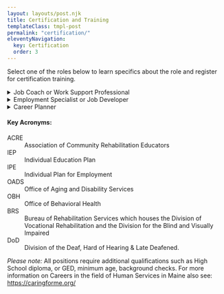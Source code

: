 ```yaml
---
layout: layouts/post.njk
title: Certification and Training
templateClass: tmpl-post
permalink: "certification/"
eleventyNavigation:
  key: Certification
  order: 3
---
```

<p class="lead">Select one of the roles below to learn specifics about the role and register for certification training.</p>
<details>
  <summary>Job Coach or Work Support Professional</summary>
<h4>Job Duties and Role</h4>
<p>Provides support to people with disabilities who have jobs or own a business to maintain the employment, including teaching skills to perform duties and building natural supports on the job. </p>
<h4>Who's the Service for?</h4>
<p>People with disabilities who need support to maintain their employment and are connected to a state funded program or as part of an IPE*</p>
<h4>What state Agency use the service</h4>
<ul>
<li><a href="https://www.maine.gov/rehab/crp/index.shtml">Bureau of Rehabilitation Services Maine</a></li>
<li><a href="https://www.maine.gov/dhhs/oads/providers/employment-services">Office of Aging and Disability Services-Employment</a></li>
<li><a href="https://www.maine.gov/dhhs/obh/support-services/employment-services">Office of Behavioral Health-Employment</a></li>
<li>Schools and summer employment programs for transition age youth Department of <a href="https://www.maine.gov/doe/learning/specialed">Education-Special Services</a></li>
</ul>
<h4>What Training is required for the positions?</h4>
<strong>
<p><a href="https://www.maine.gov/dhhs/oads/providers/adults-with-intellectual-disability-and-autism/resources-training/college-of-direct-supports">College of Direct Support - Direct Support Professional and additional Work Support modules</a><br>
  <b>Or</b><br>
  <a href="https://umassboston.co1.qualtrics.com/jfe/form/SV_egSsH92pVUkD8X4">College of Employment Services</a><br> 
  <b>Or</b><br>
   <a href="https://www.communityinclusion.org/cesacre">ACRE* Employment Specialist.</a></p>
</strong>
</details>
<details>
  <summary>Employment Specialist or Job Developer</summary>
<h4>Job Duties and Role</h4>
<p>Provides support to people with disabilities to find employment that is based on their skills, education, interest and abilities. Jobs can be either full or part time, and even self-employment. </p>
<h4>Who's the Service for?</h4>
<p>People with disabilities who have barriers to getting a job and qualify for the service through either OADS*, OBH* or BRS*</p>
<h4>What state Agency use the service</h4>
<ul>
<li><a href="https://www.maine.gov/rehab/crp/index.shtml">Bureau of Rehabilitation Services Maine</a></li>
<li><a href="https://www.maine.gov/dhhs/oads/providers/employment-services">Office of Aging and Disability Services-Employment</a></li>
<li><a href="https://www.maine.gov/dhhs/obh/support-services/employment-services">Office of Behavioral Health-Employment</a></li>
<li>Schools and summer employment programs for transition age youth Department of <a href="https://www.maine.gov/doe/learning/specialed">Education-Special Services</a></li>
</ul>
<h4>What Training is required for the positions?</h4>
<strong>
<p>ACRE approved Employment Specialist Certification (<a href="https://umassboston.co1.qualtrics.com/jfe/form/SV_egSsH92pVUkD8X4">Online</a> | <a href="https://www.eventbrite.com/e/acre-basic-employment-certificate-training-registration-424198447977">In-Person</a>)<br>
  <b>And</b> <br>
  6 hours per year of ongoing continuing employment related education
  </p>
</strong>
  
</details>

<details>
  <summary>Career Planner</summary>
<h4>Job Duties and Role</h4>
<p>Career Planner	Works with people with disabilities to explore, and learn about work, while developing a written Career Plan. The  information learned to be used in an application to Vocational Rehabilitation for job development  assistance.</p>


<h4>Who's the Service for?</h4>
<p>People with intellectual disabilities and autism </p>
<p>BRS clients who require the service may be able to access Career Planning through them as part of an IPE*
</p>
<h4>What state Agency use the service</h4>
<ul>
<li>Office of Aging and Disability Services</li>
<li>Bureau of Rehabilitation Services and DoD</li>
</ul>
<h4>What Training is required for the positions?</h4>

<p>Must be either Work Support Certified or an <a href="https://www.communityinclusion.org/cesacre">ACRE Employment Specialist</a><br>
  <b>AND</b><br>
  Attend 12 Hours of Career Planning Training through OADS</br>
  <b>AND</b> <br>
  continuing 6 hours per year of ongoing employment related training
  
  </p>
  
  
</details>

<div class="clearfix">
<div class="card card-body mobi50 mt-4 boxer">
<h4>Key Acronyms:</h4>

<dl>
  <dt>ACRE</dt> <dd>Association of Community Rehabilitation Educators </dd>
  <dt>IEP</dt> <dd>Individual Education Plan</dd>
  <dt>IPE</dt> <dd>Individual Plan for Employment</dd>
  <dt>OADS</dt> <dd>Office of Aging and Disability Services</dd>
  <dt>OBH</dt> <dd>Office of Behavioral Health</dd>
  <dt>BRS</dt> <dd>Bureau of Rehabilitation Services which houses the Division of Vocational Rehabilitation and the Division for the Blind and Visually Impaired</dd>
  <dt>DoD</dt> <dd>Division of the Deaf, Hard of Hearing & Late Deafened.</dd>
</dl>
</div>
</div>
<p ><i>Please note:</i> All positions require additional qualifications such as High School diploma, or GED, minimum age, background checks.  For more information on Careers in the field of Human Services in Maine also see: <a href="https://caringforme.org/">https://caringforme.org/</a></p>
  